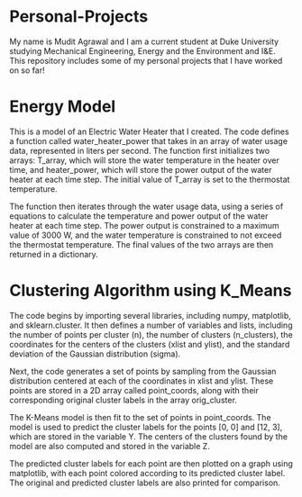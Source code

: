 # Personal-Projects

My name is Mudit Agrawal and I am a current student at Duke University studying Mechanical Engineering, Energy and the Environment and I&E.
This repository includes some of my personal projects that I have worked on so far! 

# Energy Model
This is a model of an Electric Water Heater that I created. The code defines a function called water_heater_power that takes in an array of water usage data, represented in liters per second. The function first initializes two arrays: T_array, which will store the water temperature in the heater over time, and heater_power, which will store the power output of the water heater at each time step. The initial value of T_array is set to the thermostat temperature.

The function then iterates through the water usage data, using a series of equations to calculate the temperature and power output of the water heater at each time step. The power output is constrained to a maximum value of 3000 W, and the water temperature is constrained to not exceed the thermostat temperature. The final values of the two arrays are then returned in a dictionary.

# Clustering Algorithm using K_Means

The code begins by importing several libraries, including numpy, matplotlib, and sklearn.cluster. It then defines a number of variables and lists, including the number of points per cluster (n), the number of clusters (n_clusters), the coordinates for the centers of the clusters (xlist and ylist), and the standard deviation of the Gaussian distribution (sigma).

Next, the code generates a set of points by sampling from the Gaussian distribution centered at each of the coordinates in xlist and ylist. These points are stored in a 2D array called point_coords, along with their corresponding original cluster labels in the array orig_cluster.

The K-Means model is then fit to the set of points in point_coords. The model is used to predict the cluster labels for the points [0, 0] and [12, 3], which are stored in the variable Y. The centers of the clusters found by the model are also computed and stored in the variable Z.

The predicted cluster labels for each point are then plotted on a graph using matplotlib, with each point colored according to its predicted cluster label. The original and predicted cluster labels are also printed for comparison.
